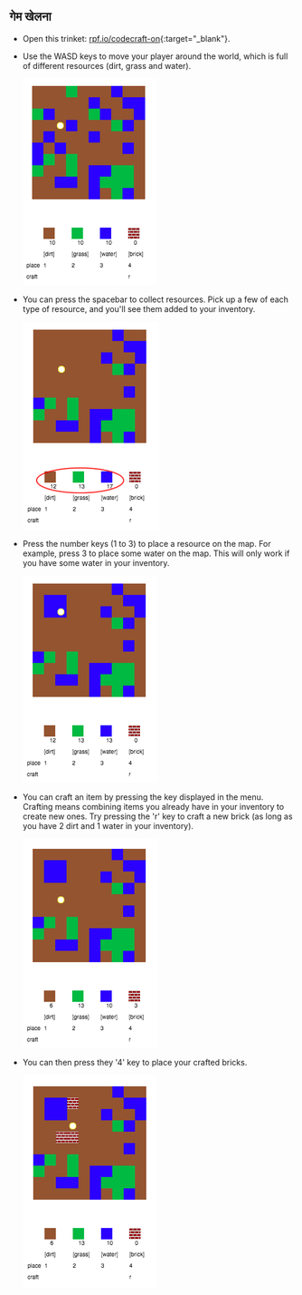 ## गेम खेलना

+ Open this trinket: [rpf.io/codecraft-on](http://rpf.io/codecraft-on){:target="_blank"}.

+ Use the WASD keys to move your player around the world, which is full of different resources (dirt, grass and water).
    
    ![स्क्रीनशॉट](images/craft-move.png)

+ You can press the spacebar to collect resources. Pick up a few of each type of resource, and you'll see them added to your inventory.
    
    ![स्क्रीनशॉट](images/craft-pickup.png)

+ Press the number keys (1 to 3) to place a resource on the map. For example, press 3 to place some water on the map. This will only work if you have some water in your inventory.
    
    ![स्क्रीनशॉट](images/craft-place-water.png)

+ You can craft an item by pressing the key displayed in the menu. Crafting means combining items you already have in your inventory to create new ones. Try pressing the 'r' key to craft a new brick (as long as you have 2 dirt and 1 water in your inventory).
    
    ![स्क्रीनशॉट](images/craft-craft-brick.png)

+ You can then press they '4' key to place your crafted bricks.
    
    ![स्क्रीनशॉट](images/craft-place-brick.png)